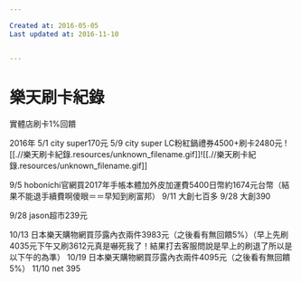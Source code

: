 ```yaml
---

Created at: 2016-05-05
Last updated at: 2016-11-10


---
```


# 樂天刷卡紀錄


實體店刷卡1%回饋

2016年
5/1 city super170元
5/9 city super LC粉紅鍋禮券4500+刷卡2480元
![[.//樂天刷卡紀錄.resources/unknown_filename.gif]]![[.//樂天刷卡紀錄.resources/unknown_filename.gif]]

9/5 hobonichi官網買2017年手帳本體加外皮加運費5400日幣約1674元台幣（結果不能退手續費啊傻眼＝＝早知到刷富邦）
9/11 大創七百多
9/28 大創390

9/28 jason超市239元

10/13 日本樂天購物網買莎露內衣兩件3983元（之後看有無回饋5%）（早上先刷4035元下午又刷3612元真是嚇死我了！結果打去客服問說是早上的刷退了所以是以下午的為準）
10/19 日本樂天購物網買莎露內衣兩件4095元（之後看有無回饋5%）
11/10 net 395


